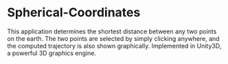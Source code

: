 # Spherical-Coordinates
This application determines the shortest distance between any two points on the earth. The two points are selected by simply clicking anywhere, and the computed trajectory is also shown graphically.
Implemented in Unity3D, a powerful 3D graphics engine.

